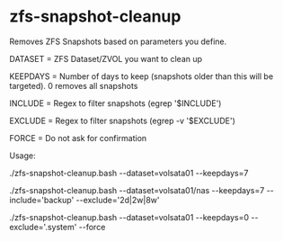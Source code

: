 # zfs-snapshot-cleanup
Removes ZFS Snapshots based on parameters you define.

DATASET = ZFS Dataset/ZVOL you want to clean up

KEEPDAYS = Number of days to keep (snapshots older than this will be targeted). 0 removes all snapshots

INCLUDE = Regex to filter snapshots (egrep '$INCLUDE')

EXCLUDE = Regex to filter snapshots (egrep -v '$EXCLUDE')

FORCE = Do not ask for confirmation

Usage:

  ./zfs-snapshot-cleanup.bash --dataset=volsata01 --keepdays=7
  
  ./zfs-snapshot-cleanup.bash --dataset=volsata01/nas --keepdays=7 --include='backup' --exclude='2d|2w|8w'
  
  ./zfs-snapshot-cleanup.bash --dataset=volsata01 --keepdays=0 --exclude='\.system' --force
